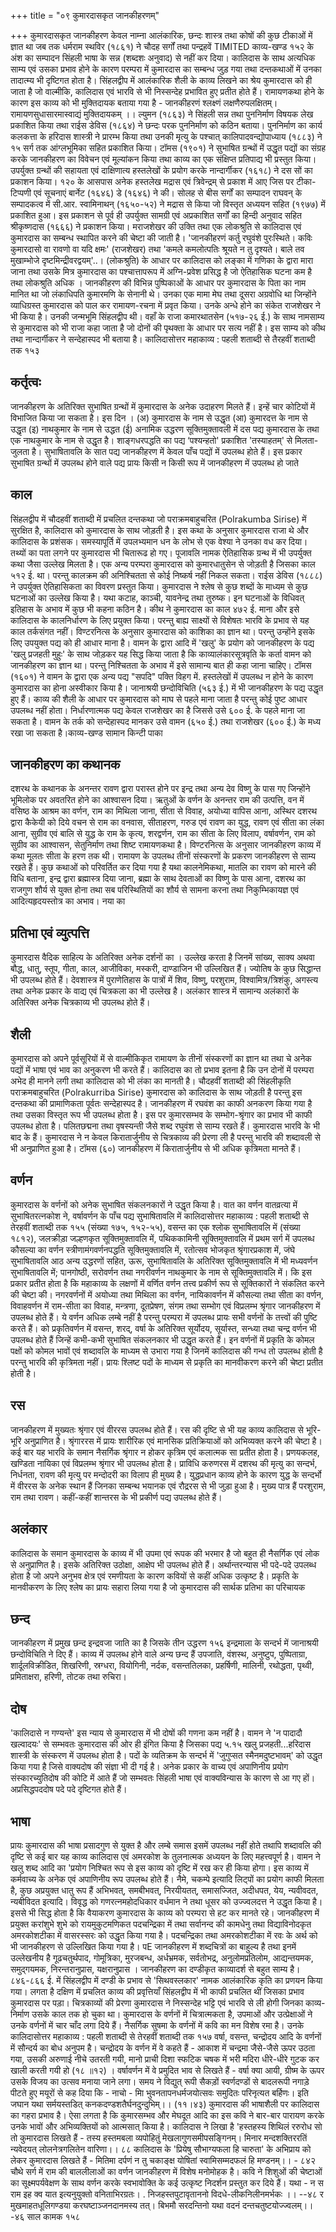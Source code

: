 +++
title = "०९ कुमारदासकृत जानकीहरणम्"

+++
कुमारदासकृत जानकीहरण केवल नाम्ना आलंकारिक, छन्दः शास्त्र तथा कोषों की कुछ टीकाओं में ज्ञात था जब तक धर्मराम स्थविर (१८६१) ने चौदह सर्गों तथा पन्द्रहवें
  TIMITED
  काव्य-खण्ड
१५२ के अंश का सम्पादन सिंहली भाषा के सन्न (शब्दशः अनुवाद) से नहीं कर दिया। कालिदास के साथ अत्यधिक साम्य एवं उसका प्रभाव होने के कारण परम्परा में कुमारदास का सम्बन्ध जुड़ गया तथा दन्तकथाओं में उनका तादात्म्य भी दृष्टिगत होता है। सिंहलद्वीप में आलंकारिक शैली के काव्य लिखने का श्रेय कुमारदास को ही जाता है जो वाल्मीकि, कालिदास एवं भारवि से भी निस्सन्देह प्रभावित हुए प्रतीत होते हैं।
रामायणकथा होने के कारण इस काव्य को भी मुक्तिदायक बताया गया है -
जानकीहरणं श्लक्ष्णं लक्षणैरुपलक्षितम्।
रामायणसुधासारमास्वाद्यं मुक्तिदायकम् ।। ल्युमन (१८६३) ने सिंहली सन्न तथा पुननिर्माण विषयक लेख प्रकाशित किया तथा राईस डेविस (१८६४) ने छन्दः परक पुननिर्माण को कठिन बताया। पुननिर्माण का कार्य कलकत्ता के हरिदास शास्त्री ने प्रारम्भ किया तथा उनकी मृत्यु के पश्चात् कालिपादवन्द्योपाध्याय (१८८३) ने १५ सर्ग तक आंग्लभूमिका सहित प्रकाशित किया। टॉमस (१९०१) ने सुभाषित ग्रन्थों में उद्धृत पद्यों का संग्रह करके जानकीहरण का विवेचन एवं मूल्यांकन किया तथा काव्य का एक संक्षिप्त प्रतिपाद्य भी प्रस्तुत किया। उपर्युक्त ग्रन्थों की सहायता एवं दाक्षिणात्य हस्तलेखों के प्रयोग करके नान्दार्गीकर (१६१८) ने दस सों का प्रकाशन किया। १२० के आसपास अनेक हस्तलेख मद्रास एवं त्रिवेन्द्रम् से प्रकाश में आए जिस पर टीका-टिप्पणी एवं सूचनाएं बार्नेट (१६४६) डे (१६४६) ने की। सोलह से बीस सर्गों का सम्पादन राघवन् के सम्पादकत्व में सी.आर. स्वामिनाथन् (१६५०-५२) ने मद्रास से किया जो विस्तृत अध्ययन सहित (१९७७) में प्रकाशित हुआ। इस प्रकाशन से पूर्व ही उपर्युक्त सामग्री एवं अप्रकाशित सर्गों का हिन्दी अनुवाद सहित श्रीकृष्णदास (१६६६) ने प्रकाशन किया। मराजशेखर की उक्ति तथा एक लोकश्रुति से कालिदास एवं कुमारदास का सम्बन्ध स्थापित करने की चेष्टा की जाती है। 'जानकीहरणं कर्तु रघुवंशे पुरःस्थिते। कविः कुमारदासो वा रावणो वा यदि क्षमः' (राजशेखर) तथा 'कमले कमलोत्पतिः श्रूयते न तु दृश्यते। बाले तव मुखाम्भोजे दृष्टमिन्द्रीवरद्वयम्'..। (लोकश्रुति) के आधार पर कालिदास को लङ्का में गणिका के द्वारा मारा जाना तथा उसके मित्र कुमारदास का पश्चात्तापरूप में अग्नि-प्रवेश प्रसिद्ध है जो ऐतिहासिक घटना कम है तथा लोकश्रुति अधिक । जानकीहरण की विभिन्न पुष्पिकाओं के आधार पर कुमारदास के पिता का नाम मानित था जो लंकाधिपति कुमारमणि के सेनानी थे। उनका एक मामा मेघ तथा दूसरा अग्रवोधि था जिन्होंने व्याधिग्रस्त कुमारदास को पाल कर रामायण-रचना में प्रवृत किया। उनके अन्धे होने का संकेत राजशेखर ने भी किया है। उनकी जन्मभूमि सिंहलद्वीप थी। वहाँ के राजा कमारथातसेन (५१७-२६ ई.) के साथ नामसाम्य से कुमारदास को भी राजा कहा जाता है जो दोनों की पृथक्ता के आधार पर सत्य नहीं है। इस साम्य को कीथ तथा नान्दार्गीकर ने सन्देहास्पद भी बताया है।
कालिदासोत्तर महाकाव्य : पहली शताब्दी से तैरहवीं शताब्दी तक १५३
## कर्तृत्वः
जानकीहरण के अतिरिक्त सुभाषित ग्रन्थों में कुमारदास के अनेक उदाहरण मिलते हैं। इन्हें चार कोटियों में विभाजित किया जा सकता है। इस दिन ।
(अ) कुमारदास के नाम से उद्धृत (आ) कुमारदत्त के नाम से उद्धृत (इ) नाथकुमार के नाम से उद्धत (ई) अनामिक उद्धरण
सूक्तिमुक्तावली में दस पद्य कुमारदास के तथा एक नाथकुमार के नाम से उद्धृत है। शाङ्गधरपद्धति का पद्य ‘पश्यन्हतो' प्रकाशित 'तस्याहतम्' से मिलता-जुलता है। सुभाषितावलि के सात पद्य जानकीहरण में केवल पाँच पद्यों में उपलब्ध होते हैं। इस प्रकार सुभाषित ग्रन्थों में उपलब्ध होने वाले पद्य प्रायः किसी न किसी रूप में जानकीहरण में उपलब्ध हो जाते
## काल
सिंहलद्वीप में चौदहवीं शताब्दी में प्रचलित दन्तकथा जो पराक्रमबाहुचरित (Polrakumba Sirise) में सुरक्षित है, कालिदास को कुमारदास के साथ जोड़ती है। इस कथा के अनुसार कुमारदास राजा थे और कालिदास के प्रशंसक। समस्यापूर्ति में उपलभ्यमान धन के लोभ से एक वेश्या ने उनका वध कर दिया। तथ्यों का पता लगने पर कुमारदास भी चितारूढ हो गए। पूजावलि नामक ऐतिहासिक ग्रन्थ में भी उपर्युक्त कथा जैसा उल्लेख मिलता है। एक अन्य परम्परा कुमारदास को कुमारधातुसेन से जोड़ती है जिसका काल ५१२ ई. था। परन्तु कालक्रम की अनिश्चितता से कोई निष्कर्ष नहीं निकल सकता। राईस डेविस (१८८८) ने उपर्युक्त ऐतिहासिकता का विवरण प्रस्तुत किया।
कुमारदास ने श्लेष से कुछ शब्दों के माध्यम से कुछ घटनाओं का उल्लेख किया है। यथा कटाह, काञ्ची, यावनेन्द्र तथा तुरुष्क। इन घटनाओं के विधिवत् इतिहास के अभाव में कुछ भी कहना कठिन है। कीथ ने कुमारदास का काल ४७२ ई. माना और इसे कालिदास के कालनिर्धारण के लिए प्रयुक्त किया। परन्तु बाह्य साक्ष्यों से विशेषतः भारवि के प्रभाव से यह काल तर्कसंगत नहीं। विण्टरनित्स के अनुसार कुमारदास को काशिका का ज्ञान था। परन्तु उन्होंने इसके लिए उपयुक्त पद्य को ही आधार माना है।
वामन के द्वारा आदि में 'खलु' के प्रयोग को जानकीहरण के पद्य 'खलु प्रजहती मुहुः' के साथ जोड़कर यह सिद्ध किया जाता है कि काव्यालंकारसूत्रवृति के कर्ता वामन को जानकीहरण का ज्ञान था। परन्तु निश्चितता के अभाव में इसे सामान्य बात ही कहा जाना चाहिए। टॉमस (१६०१) ने वामन के द्वारा एक अन्य पद्य "सपदि" पक्ति विहग में. हस्तलेखों में उपलब्ध न होने के कारण कुमारदास का होना अस्वीकार किया है। जानाश्रयी छन्दोविचिति (५६३ ई.) में भी जानकीहरण के पद्य उद्धृत हुए हैं। काव्य की शैली के आधार पर कुमारदास को माघ से पहले माना जाता है परन्तु कोई पुष्ट आधार उपलब्ध नहीं होता। निर्धारणात्मक पद्य केवल राजशेखर का है जिससे उसे ६०० ई. के पहले माना जा सकता है। वामन के तर्क को सन्देहास्पद मानकर उसे वामन (६५० ई.) तथा राजशेखर (६०० ई.) के मध्य रखा जा सकता है।काव्य-खण्ड सामान किन्टी पाका

## जानकीहरण का कथानक
दशरथ के कथानक के अनन्तर रावण द्वारा परास्त होने पर इन्द्र तथा अन्य देव विष्णु के पास गए जिन्होंने भूमिलोक पर अवतरित होने का आश्वासन दिया। ऋतुओं के वर्णन के अनन्तर राम की उत्पत्ति, वन में वसिष्ठ के आश्रम का वर्णन, राम का मिथिला जाना, सीता से विवाह, अयोध्या वापिस आना, अस्थिर दशरथ द्वारा कैकेयी को दिये वचन से राम का वनवास, सीताहरण, गरुड एवं रावण का युद्ध, रावण एवं सीता का लंका आना, सुग्रीव एवं बालि से युद्ध के राम के कृत्य, शरद्वर्णन, राम का सीता के लिए विलाप, वर्षावर्णन, राम को सुग्रीव का आश्वासन, सेतुनिर्माण तथा शिष्ट रामायणकथा है। विण्टरनित्स के अनुसार जानकीहरण काव्य में कथा मूलतः सीता
के हरण तक थी।
रामायण के उपलब्ध तीनों संस्करणों के प्रकरण जानकीहरण से साम्य रखते हैं। कुछ कथाओं को परिवर्तित कर दिया गया है यथा कालनेमिकथा, मातलि का रावण को मारने की विधि बताना, इन्द्र द्वारा ब्रह्मास्त्र दिया जाना, ब्रह्मा के साथ देवताओं का विष्णु के पास आना, दशरथ का राजगुण शौर्य से युक्त होना तथा सब परिस्थितियों का शौर्य से सामना करना तथा निकुम्भिकायज्ञ एवं आदित्यहृदयस्तोत्र का अभाव। नया का
## प्रतिभा एवं व्युत्पत्ति
कुमारदास वैदिक साहित्य के अतिरिक्त अनेक दर्शनों का । उल्लेख करता है जिनमें सांख्य, साक्य अथवा बौद्ध, धातु, स्तूप, गीता, काल, आजीविका, मस्करी, दाण्डाजिन भी उल्लिखित हैं। ज्योतिष के कुछ सिद्धान्त भी उपलब्ध होते हैं। देवशास्त्र में पुराणेतिहास के पात्रों में शिव, विष्णु, परशुराम, विश्वामित्र/त्रिशंकु, अगस्त्य तथा अनेक प्रकार के वाद्य एवं चित्रकला का भी उल्लेख है। अलंकार शास्त्र में सामान्य अलंकारों के अतिरिक्त अनेक चित्रकाव्य भी उपलब्ध होते हैं।
## शैली
कुमारदास को अपने पूर्वसूरियों में से वाल्मीकिकृत रामायण के तीनों संस्करणों का ज्ञान था तथा चे अनेक पद्यों में भाषा एवं भाव का अनुकरण भी करते हैं। कालिदास का तो प्रभाव इतना है कि उन दोनों में परम्परा अभेद ही मानने लगी तथा कालिदास को भी लंका का मानती है। चौदहवीं शताब्दी की सिंहलीकृति पराक्रमबाहुचरित (Polrakurriba Sirise) कुमारदास को कालिदास के साथ जोड़ती है परन्तु इस दन्तकथा की प्रामाणिकता पूर्वतः सन्देहास्पद है। जानकीहरण में रघवंश का काफी अनकरण किया गया है तथा उसका विस्तृत रूप भी उपलब्ध होता है। इस पर कुमारसम्भव के सम्भोग-श्रृंगार का प्रभाव भी काफी उपलब्ध होता है। पलितछद्मना तथा वृषस्यन्ती जैसे शब्द रघुवंश से साम्य रखते हैं। कुमारदास भारवि के भी बाद के हैं। कुमारदास ने न केवल किरातार्जुनीय से चित्रकाव्य की प्रेरणा ली है परन्तु भारवि की शब्दावली से भी अनुप्राणित हुआ है। टॉमस (६०) जानकीहरण में किरातार्जुनीय से भी अधिक कृत्रिमता मानते हैं।
## वर्णन  
कुमारदास के वर्णनों को अनेक सुभाषित संकलनकारों ने उद्धृत किया है। वात का वर्णन वातव्रत्या में सुभाषितरत्नकोश ने, वर्षावर्णन के पाँच पद्य सुभाषितावलि में
कालिदासोत्तर महाकाव्य : पहली शताब्दी से तेरहवीं शताब्दी तक १५५ (संख्या १७५, १५२-५५), वसन्त का एक श्लोक सुभाषितावलि में (संख्या १८१२), जलक्रीड़ा जल्हणकृत सूक्तिमुक्तावलि में, पथिककामिनी सूक्तिमुक्तावलि में प्रथम सर्ग में उपलब्ध कौसल्या का वर्णन स्त्रीणामंगवर्णनपद्धति सूक्तिमुक्तावलि में, रतोत्सव भोजकृत श्रृंगारप्रकाश में, जंघे सुभाषितावलि आठ अन्य उद्धरणों सहित, ऊरू, सुभाषितावलि के अतिरिक्त सूक्तिमुक्तावलि में भी मध्यवर्णन सुभाषितावलि में; पानगोष्ठी, सरोवर्णन तथा नगरीवर्णन नाथकुमार के नाम से सूक्तिमुक्तावलि में। कि इस प्रकार प्रतीत होता है कि महाकाव्य के लक्षणों में वर्णित वर्णन तत्त्व प्रकीर्ण रूप से सूक्तिकारों ने संकलित करने की चेष्टा की। नगरवर्णनों में अयोध्या तथा मिथिला का वर्णन, नायिकावर्णन में कौसल्या तथा सीता का वर्णन, विवाहवर्णन में राम-सीता का विवाह, मन्त्रणा, दूतप्रेषण, संगम तथा सम्भोग एवं विप्रलम्भ श्रृंगार जानकीहरण में उपलब्ध होते हैं। ये वर्णन अधिक लम्बे नहीं है परन्तु परम्परा में उपलब्ध प्रायः सभी वर्णनों के तत्त्वों की पुष्टि करते हैं। को प्रकृतिवर्णन में वसन्त, शरद्, वर्षा के अतिरिक्त सूर्योदय, सूर्यास्त, सन्ध्या तथा चन्द्र वर्णन भी उपलब्ध होते हैं जिन्हें कभी-कभी सुभाषित संकलनकार भी उद्धृत करते हैं। इन वर्णनों में प्रकृति के कोमल पक्षों को कोमल भावों एवं शब्दावलि के माध्यम से उभारा गया है जिनमें कालिदास की गन्ध तो उपलब्ध होती है परन्तु भारवि की कृत्रिमता नहीं। प्रायः श्लिष्ट पदों के माध्यम से प्रकृति का मानवीकरण करने की चेष्टा प्रतीत होती है।
## रस
जानकीहरण में मुख्यतः श्रृंगार एवं वीररस उपलब्ध होते हैं। रस की दृष्टि से भी यह काव्य कालिदास से भूरि-भूरि अनुप्राणित है। श्रृंगाररस में प्रायः शारीरिक एवं मानसिक प्रतिक्रियाओं को अभिव्यक्त करने की चेष्टा है। कई बार यह भारवि के समान नैसर्गिक श्रृंगार न होकर कृत्रिम एवं कलात्मक सा प्रतीत होता है। प्रणयकलह, खण्डिता नायिका एवं विप्रलम्भ श्रृंगार भी उपलब्ध होता है। प्राविधि
करुणरस में दशरथ की मृत्यु का सन्दर्भ, निर्धनता, रावण की मृत्यु पर मन्दोदरी का विलाप ही मुख्य है। युद्धप्रधान काव्य होने के कारण युद्ध के सन्दर्भो में वीररस के अनेक स्थान हैं जिनका सम्बन्थ भयानक एवं रौद्ररस से भी जुड़ा हुआ है। मुख्य पात्र हैं परशुराम,
  राम तथा रावण। कहीं-कहीं शान्तरस के भी प्रकीर्ण पद्य उपलब्ध होते हैं।
## अलंकार
कालिदास के समान कुमारदास के काव्य में भी उपमा एवं रूपक की भरमार है जो बहुत ही नैसर्गिक एवं लोक से अनुप्राणित है। इसके अतिरिक्त उठोक्षा, आक्षेप भी उपलब्ध होते हैं। अर्थान्तरन्यास भी पदे-पदे उपलब्ध होता है जो अपने अनुभव क्षेत्र एवं रमणीयता के कारण कवियों से कहीं अधिक उत्कृष्ट है। प्रकृति के मानवीकरण के लिए श्लेष का प्रायः सहारा लिया गया है जो कुमारदास की सार्थक प्रतिभा का परिचायक
## छन्द
जानकीहरण में प्रमुख छन्द इन्द्रवजा जाति का है जिसके तीन उद्धरण
१५६ इन्द्रमाला के सन्दर्भ में जानाश्रयी छन्दोविचिति ने दिए हैं। काव्य में उपलब्ध होने वाले अन्य छन्द हैं उपजाति, वंशस्थ, अनुष्टुप, पुष्पिताग्रा, शार्दूलविक्रीडित, शिखरिणी, स्रग्धरा, वियोगिनी, नर्दक, वसन्ततिलका, प्रहर्षिणी, मालिनी, रथोद्धता, पृथ्वी, प्रमिताक्षरा, हरिणी, तोटक तथा रुचिरा।
## दोष
'कालिदासे न गण्यन्ते' इस न्याय से कुमारदास में भी दोषों की गणना कम नहीं है। वामन ने 'न पादादौ खल्वादयः' से सम्भवतः कुमारदास की ओर ही इंगित किया है जिसका पद्य ५.१५ खलु प्रजहती...हरिदास शास्त्री के संस्करण में उपलब्ध होता है। पदों के व्यतिक्रम के सन्दर्भ में 'जुगुप्सत स्मैनमदुष्टभावम्' को उद्धृत किया गया है जिसे वाक्यदोष की संज्ञा भी दी गई है। अनेक प्रकार के वाच्य एवं अपाणिनीय प्रयोग संस्कारच्युतिदोष की कोटि में आते हैं जो सम्भवतः सिंहली भाषा एवं वाक्यविन्यास के कारण से आ गए हों। अप्रसिद्धपददोष पदे पदे दृष्टिगत होते हैं।
## भाषा
प्रायः कुमारदास की भाषा प्रसादगुण से युक्त है और लम्बे समास इसमें उपलब्ध नहीं होते तथापि शब्दावलि की दृष्टि से कई बार यह काव्य कालिदास एवं
अमरकोश के तुलनात्मक अध्ययन के लिए महत्त्वपूर्ण है। वामन ने खलु शब्द आदि का 'प्रयोग निश्चित रूप से इस काव्य को दृष्टि में रख कर ही किया होगा। इस काव्य में कर्मवाच्य के अनेक एवं अपाणिनीय रूप उपलब्ध होते हैं। नैमे, चकम्पे इत्यादि लिट्पों का प्रयोग काफी मिलता है, कुछ अप्रयुक्त धातु रूप हैं अभिभवत्, समबीभवत्, निरयीयतत्, समासज्जित, अदीधपत, येय, न्यवीवदत, न्यबीविदत इत्यादि। विवृद्ध को गणरत्नमहोदधिकार वर्धमान ने तथा धूसर को उज्ज्वलदत्त ने उद्धृत किया है। इससे भी सिद्ध होता है कि वैयाकरण कुमारदास के काव्य को परम्परा से हट कर मानते रहे। जानकीहरण में प्रयुक्त करांशुभे शुभे को रायमुकुटमणिकत पदचन्द्रिका में तथा सर्वानन्द की कामधेनु तथा विद्याविनोदकृत अमरकोशटीका में वासरस्सरः को उद्धृत किया गया है। पदचन्द्रिका तथा
अमरकोशटीका में रवः के अर्थ को भी जानकीहरण से उल्लिखित किया गया है। पE जानकीहरण में शब्दचित्रों का बाहुल्य है तथा इनमें उल्लेखनीय है गूढचतुर्थपाद, गोमूत्रिका, मुरजबन्ध, अर्धभ्रमक, सर्वतोभद्र, अनुलोमप्रतिलोम, आद्यन्तयमक, समुद्गयमक, निरन्तरानुप्रास, यक्षरानुप्रास । जानकीहरण का दण्डीकृत काव्यादर्श से बहुत साम्य है। ८४६-८६६ ई. में सिंहलद्वीप में दण्डी के प्रभाव से 'सिथवस्लकार' नामक आलंकारिक कृति का प्रणयन किया गया। लगता है दक्षिण में प्रचलित काव्य की प्रवृत्तियाँ सिंहलद्वीप में भी काफी प्रचलित थीं जिसका प्रभाव कुमारदास पर पड़ा। चित्रकाव्यों की प्रेरणा कुमारदास ने निस्सन्देह भट्टि एवं भारवि से ली होगी जिनका काव्य-निर्माण उसके काल तक हो चुका था।
कुमारदास के वर्णनों में चित्रात्मकता है, उपमाओं और उत्प्रेक्षाओं ने उनके वर्णनों में चार चाँद लगा दिये हैं। नैसर्गिक सुषमा के वर्णनों में कवि का मन विशेष रमा है। उनके
कालिदासोत्तर महाकाव्य : पहली शताब्दी से तेरहवीं शताब्दी तक १५७ वर्षा, वसन्त, चन्द्रोदय आदि के वर्णनों में सौन्दर्य का बोध अनुपम है। चन्द्रोदय के वर्णन में वे कहते हैं - आकाश में चन्द्रमा जैसे-जैसे ऊपर उठता गया, उसकी अरुणाई नीचे उतरती गयी, मानो प्राची दिशा स्फटिक चषक में भरी मदिरा धीरे-धीरे गुटक कर खाली करती गयी हो (१८ ॥१२) । वर्षावर्णन में वे प्रमुदित भाव से लिखते हैं - वर्षा क्या आयी, ग्रीष्म के ऊपर उसके विजय का उत्सव मनाया जाने लगा। समय ने विद्युत् रूपी सैकड़ों स्वर्णदण्डों से बादलरूपी नगाड़े पीटते हुए मयूरों से कह दिया कि - नाचो -
  मिा
भुवनतापनधर्मजयोत्सवः समुदितः परिनृत्यत बर्हिणः। इति जघान यथा सर्मयस्तडित्
कनकदण्डशतैर्घनदुन्दुभिम्।। (११।४३) कुमारदास की भाषाशैली पर कालिदास का गहरा प्रभाव है। ऐसा लगता है कि कुमारसम्भव और मेघदूत आदि का इस कवि ने बार-बार पारायण करके उनके भावों और अभिव्यक्तियों को आत्मसात् किया है। कालिदास ने लिखा है 'हस्तहस्य शिथिलं ररुरोध सो तो कुमारदास लिखते हैं -
तस्य हस्तमबला व्यपोहितुं मेखलागुणसमीपसङ्गिनम्। मिनार मन्दशक्तिररतिं न्यवेदयत्
लोलनेत्रगलितेन वारिणा।। ८८ कालिदास के 'प्रियेषु सौभाग्यफला हि चारुता' के अभिप्राय को लेकर कुमारदास लिखते हैं - मितिमा दर्पणं न तु चकाङ्क्ष योषितां
स्वामिसम्मदफलं हि मण्डनम्।। - ८४२ चौथे सर्ग में राम की बाललीलाओं का वर्णन जानकीहरण में विशेष मनोमोहक है। कवि ने शिशुओं की चेष्टाओं का सूक्ष्मपर्यवेक्षण के साथ वर्णन करके स्वभावोक्ति के कई उत्कृष्ट निदर्शन प्रस्तुत कर दिये हैं। यथा -
न स राम इह क्व यात इत्यनुयुक्तो वनिताभिरग्रतः। . निजहस्तपुटावृताननो विदधे-लीकनिलीनमर्भकः ।। --४८ र
मुखमाहतधूलिगण्डया करघष्टाञ्जनदानमस्य तत्। बिभमौ सरदन्तिनो यथा वदनं दन्तचतुष्टयोज्ज्वलम्।। -४६ साल
  कामक
  १५८